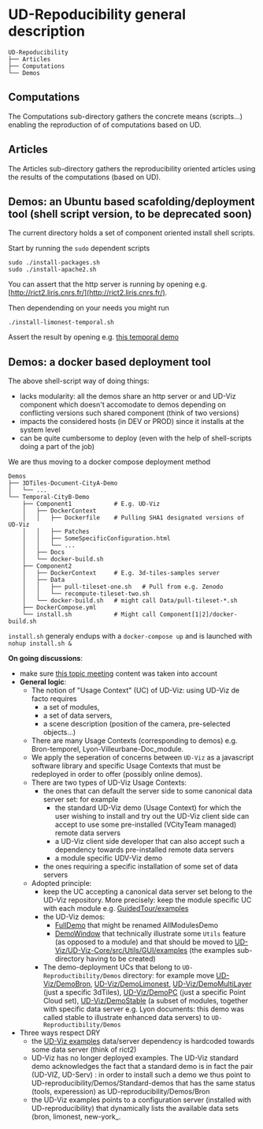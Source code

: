 # UD-Repoducibility general description
```
UD-Repoducibility
├── Articles
├── Computations
└── Demos
```

## Computations
The Computations sub-directory gathers the concrete means (scripts...) enabling the reproduction of of computations based on UD.

## Articles
The Articles sub-directory gathers the reproducibility oriented articles using the results of the computations (based on UD).

## Demos: an Ubuntu based scafolding/deployment tool (shell script version, to be deprecated soon)
The current directory holds a set of component oriented install shell scripts. 

Start by running the `sudo` dependent scripts
```
sudo ./install-packages.sh
sudo ./install-apache2.sh
```
You can assert that the http server is running by opening e.g. [http://rict2.liris.cnrs.fr/](http://rict2.liris.cnrs.fr/).

Then dependending on your needs you might run
```
./install-limonest-temporal.sh
```
Assert the result by opening e.g. [this temporal demo](http://rict2.liris.cnrs.fr/UD-Viz-Temporal-Limonest/UDV-Core/examples/DemoTemporal/Demo.html)

## Demos: a docker based deployment tool
The above shell-script way of doing things:
 - lacks modularity: all the demos share an http server or and UD-Viz component which doesn't accomodate to demos depending on conflicting versions such shared component (think of two versions)
 - impacts the considered hosts (in DEV or PROD) since it installs at the system level
 - can be quite cumbersome to deploy (even with the help of shell-scripts doing a part of the job)
 
We are thus moving to a docker compose deployment method
```
Demos
├── 3DTiles-Document-CityA-Demo
│   └── ...
└── Temporal-CityB-Demo
    ├── Component1            # E.g. UD-Viz
    │   ├── DockerContext
    │   │   ├── Dockerfile    # Pulling SHA1 designated versions of UD-Viz
    │   │   ├── Patches
    │   │   ├── SomeSpecificConfiguration.html
    │   │   └── ...
    │   ├── Docs
    │   └── docker-build.sh
    ├── Component2
    │   ├── DockerContext     # E.g. 3d-tiles-samples server
    │   ├── Data
    │   │   ├── pull-tileset-one.sh   # Pull from e.g. Zenodo
    │   │   └── recompute-tileset-two.sh
    │   └── docker-build.sh   # might call Data/pull-tileset-*.sh
    ├── DockerCompose.yml
    └── install.sh            # Might call Component[1|2]/docker-build.sh  
```

`install.sh` generaly endups with a `docker-compose up` and is launched with `nohup install.sh &`
 
**On going discussions**:
 - make sure [this topic meeting](https://github.com/VCityTeam/VCity/wiki/2019_12_20_VJA_EBO) content was taken into account
 - **General logic**: 
    * The notion of "Usage Context" (UC) of UD-Viz: using UD-Viz de facto requires
       - a set of modules, 
       - a set of data servers,
       - a scene description (position of the camera, pre-selected objects...)
    * There are many Usage Contexts (corresponding to demos) e.g. Bron-temporel, Lyon-Villeurbane-Doc_module.
    * We apply the seperation of concerns between `UD-Viz` as a javascript software library and specific Usage Contexts that must be redeployed in order to offer (possibly online demos).
    * There are two types of UD-Viz Usage Contexts:
       - the ones that can default the server side to some canonical data server set: for example
          * the standard UD-Viz demo (Usage Context) for which the user wishing to install and try out the UD-Viz client side can accept to use some pre-installed (VCityTeam managed) remote data servers
          * a UD-Viz client side developer that can also accept such a dependency towards pre-installed remote data servers
          * a module specific UDV-Viz demo
       - the ones requiring a specific installation of some set of data servers<br>
    * Adopted principle: 
      * keep the UC accepting a canonical data server set belong to the UD-Viz repository. More precisely: keep the module specific UC with each module e.g. [GuidedTour/examples](https://github.com/VCityTeam/UD-Viz/tree/master/UD-Viz-Core/src/Modules/GuidedTour/examples)
      * the  UD-Viz demos:
        - [FullDemo](https://github.com/VCityTeam/UD-Viz/tree/master/UD-Viz-Core/examples/DemoFull) that might be renamed AllModulesDemo
        - [DemoWindow](https://github.com/VCityTeam/UD-Viz/tree/master/UD-Viz-Core/examples/DemoWindow) that technically illustrate some `Utils` feature (as opposed to a module) and that should be moved to [UD-Viz/UD-Viz-Core/src/Utils/GUI/examples](https://github.com/VCityTeam/UD-Viz/tree/master/UD-Viz-Core/src/Utils/GUI/) (the examples sub-directory having to be created)
      * The demo-deployment UCs that belong to `UD-Reproductibility/Demos` directory: for example move [UD-Viz/DemoBron](https://github.com/VCityTeam/UD-Viz/tree/master/UD-Viz-Core/examples/DemoBron), [UD-Viz/DemoLimonest](https://github.com/VCityTeam/UD-Viz/tree/master/UD-Viz-Core/examples/DemoLimonest), [UD-Viz/DemoMultiLayer](https://github.com/VCityTeam/UD-Viz/tree/master/UD-Viz-Core/examples/DemoMultiLayer) (just a specific 3dTiles), [UD-Viz/DemoPC](https://github.com/VCityTeam/UD-Viz/tree/master/UD-Viz-Core/examples/DemoPC) (just a specific Point Cloud set), [UD-Viz/DemoStable](https://github.com/VCityTeam/UD-Viz/tree/master/UD-Viz-Core/examples/DemoStable) (a subset of modules, together with specific data server e.g. Lyon documents: this demo was called stable to illustrate enhanced data servers) to `UD-Reproductibility/Demos` 
 - Three ways respect DRY
   * the [UD-Viz examples](https://github.com/VCityTeam/UD-Viz/tree/master/UD-Viz-Core/examples/DemoFull) data/server dependency is hardcoded towards some data server (think of rict2)
   * UD-Viz has no longer deployed examples. The UD-Viz standard demo acknowledges the fact that a standard demo is in fact the pair (UD-VIZ, UD-Serv) : in order to install such a demo we thus point to UD-reproducibility/Demos/Standard-demos that has the same status (tools, experession) as UD-reproducibility/Demos/Bron
   * the UD-Viz examples points to a configuration server (installed with UD-reproducibility) that dynamically lists the available data sets (bron, limonest, new-york_. 
